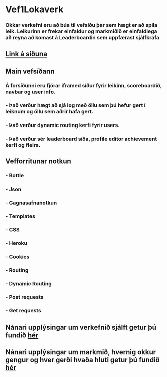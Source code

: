 # Vef1Lokaverk
### Okkar verkefni eru að búa til vefsíðu þar sem hægt er að spila leik. Leikurinn er frekar einfaldur og markmiðið er einfaldlega að reyna að komast á Leaderboardin sem uppfærast sjálfkrafa

## [Link á síðuna](https://lokaverkefni.herokuapp.com/)

## Main vefsíðann
### Á forsíðunni eru fjórar iframed síður fyrir leikinn, scoreboardið, navbar og user info.
### - Það verður hægt að sjá log með öllu sem þú hefur gert í leiknum og öllu sem aðrir hafa gert.
### - Það verður dynamic routing kerfi fyrir users.
### - Það verður sér leaderboard síða, profile editor achievement kerfi og fleira.

## Vefforritunar notkun
### - Bottle
### - Json
### - Gagnasafnanotkun
### - Templates
### - CSS
### - Heroku
### - Cookies
### - Routing
### - Dynamic Routing
### - Post requests
### - Get requests

## Nánari upplýsingar um verkefnið sjálft getur þú fundið [hér](https://github.com/BenediktSexyMan/Vef1Lokaverk/wiki)

## Nánari upplýsingar um markmið, hvernig okkur gengur og hver gerði hvaða hluti getur þú fundið [hér](https://github.com/BenediktSexyMan/Vef1Lokaverk/projects)
